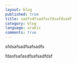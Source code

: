 ```yaml
---
layout: blog
published: true
title: sadfsdfsadfasfdsafdsadf
category: blog
language: arabic
comments: true
---
```


sfdsafsadfsafsadfs

fdasfsafasdfsafsadfdsf
